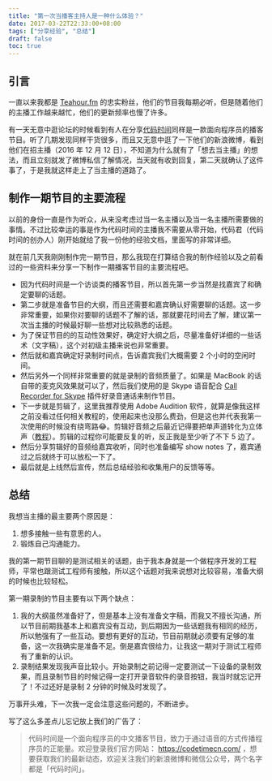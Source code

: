 ```yaml
---
title: "第一次当播客主持人是一种什么体验？"
date: 2017-03-22T22:33:00+08:00
tags: ["分享经验", "总结"] 
draft: false
toc: true
---
```

## 引言

一直以来我都是 [Teahour.fm](http://teahour.fm/) 的忠实粉丝，他们的节目我每期必听，但是随着他们的主播工作越来越忙，他们的更新频率也慢了许多。

有一天无意中逛论坛的时候看到有人在分享[代码时间](https://codetimecn.com/)同样是一款面向程序员的播客节目。听了几期发现同样干货很多，而且又无意中逛了一下他们的新浪微博，看到他们在招主播（2016 年 12 月 12 日），不知道为什么就有了「想去当主播」的想法，而且立刻就发了微博私信了解情况，当天就有收到回复，第二天就确认了这件事了，于是我就这样走上了当主播的道路了。

<!--more-->

## 制作一期节目的主要流程

以前的身份一直是作为听众，从来没考虑过当一名主播以及当一名主播所需要做的事情。不过比较幸运的事是作为代码时间的主播我不需要从零开始，代码君（代码时间的创办人）刚开始就给了我一份他的经验文档，里面写的非常详细。

就在前几天我刚刚制作完一期节目，那么我现在打算结合我的制作经验以及之前看过的一些资料来分享一下制作一期播客节目的主要流程吧。

- 因为代码时间是一个访谈类的播客节目，所以首先第一步当然是找嘉宾了和确定要聊的话题。
- 第二步就是准备节目的大纲，而且还需要和嘉宾确认好需要聊的话题。这一步非常重要，如果你对要聊的话题不了解的话，那就要花时间去了解，建议第一次当主播的时候最好聊一些想对比较熟悉的话题。
- 为了保证节目的的互动性效果好，确定好大纲之后，尽量准备好详细的一些话术（文字稿），这个对初级主播来说也非常重要。
- 然后就和嘉宾确定好录制时间点，告诉嘉宾我们大概需要 2 个小时的空闲时间。
- 然后另外一个同样非常重要的就是录制的音频质量了。如果是 MacBook 的话自带的麦克风效果就可以了，然后我们使用的是 Skype 语音配合 [Call Recorder for Skype](http://www.ecamm.com/mac/callrecorder/) 插件好录音通话来制作节目。
- 下一步就是剪辑了，这里我推荐使用 Adobe Audition 软件，就算是像我这样之前没看过任何相关教程的，使用起来也没那么费劲，但是这也并代表我第一次使用的时候没有绕弯路😂。剪辑好音频之后最近记得要把单声道转化为立体声（[教程](https://www.douban.com/note/327559898/)）。剪辑的过程你可能要反复的听，反正我是至少听了不下 5 边了。
- 然后分享剪辑好的音频给嘉宾收听，同时也准备编写 show notes 了，嘉宾通过之后就终于可以放松一下了。
- 最后就是上线然后宣传，然后总结经验和收集用户的反馈等等。

## 总结

我想当主播的最主要两个原因是：

1. 想多接触一些有意思的人。
2. 锻炼自己沟通能力。

我的第一期节目聊的是测试相关的话题，由于我本身就是一个做程序开发的工程师，平常也跟测试工程师有接触，所以这个话题对我来说想对比较容易，准备大纲的时候也比较轻松。

第一期录制的节目主要有以下两个缺点：

1. 我的大纲虽然准备好了，但是基本上没有准备文字稿，而我又不擅长沟通，所以节目前期我基本上和嘉宾没有互动，到后期因为一些话题我有相同的经历，所以勉强有了一些互动。要想有更好的互动，节目前期就必须要有足够的准备，这一次我确实是准备不足。倒是嘉宾很给力，让我这一期对于测试工程师有了重新的认识。
2. 录制结果发现我声音比较小。开始录制之前记得一定要测试一下设备的录制效果，而且录制节目的时候记得一定打开录音软件的录音按钮，我当时就忘记开了！不过还好是录制 2 分钟的时候及时发现了。

万事开头难，下一次我一定会注意这些问题的，不断进步。

写了这么多差点儿忘记放上我们的广告了：

> 代码时间是一个面向程序员的中文播客节目，致力于通过语音的方式传播程序员的正能量。欢迎登录我们官方网站： <https://codetimecn.com/> ，想要获取我们的最新动态，欢迎关注我们的新浪微博和微信公众号，两个名字都是「代码时间」。
